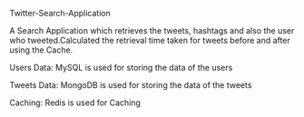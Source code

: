 Twitter-Search-Application

A Search Application which retrieves the tweets, hashtags and also the user who tweeted.Calculated the retrieval time taken for tweets before and after using the Cache.

Users Data: MySQL is used for storing the data of the users

Tweets Data: MongoDB is used for storing the data of the tweets

Caching: Redis is used for Caching
